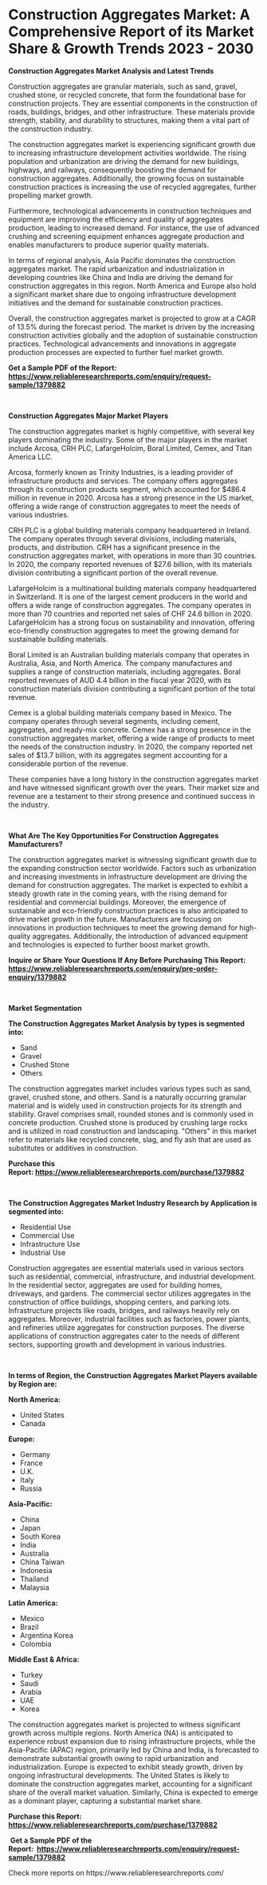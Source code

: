 <p><h1>Construction Aggregates Market: A Comprehensive Report of its Market Share & Growth Trends 2023 - 2030</h1></p><p><strong>Construction Aggregates Market Analysis and Latest Trends</strong></p>
<p><p>Construction aggregates are granular materials, such as sand, gravel, crushed stone, or recycled concrete, that form the foundational base for construction projects. They are essential components in the construction of roads, buildings, bridges, and other infrastructure. These materials provide strength, stability, and durability to structures, making them a vital part of the construction industry.</p><p>The construction aggregates market is experiencing significant growth due to increasing infrastructure development activities worldwide. The rising population and urbanization are driving the demand for new buildings, highways, and railways, consequently boosting the demand for construction aggregates. Additionally, the growing focus on sustainable construction practices is increasing the use of recycled aggregates, further propelling market growth.</p><p>Furthermore, technological advancements in construction techniques and equipment are improving the efficiency and quality of aggregates production, leading to increased demand. For instance, the use of advanced crushing and screening equipment enhances aggregate production and enables manufacturers to produce superior quality materials.</p><p>In terms of regional analysis, Asia Pacific dominates the construction aggregates market. The rapid urbanization and industrialization in developing countries like China and India are driving the demand for construction aggregates in this region. North America and Europe also hold a significant market share due to ongoing infrastructure development initiatives and the demand for sustainable construction practices.</p><p>Overall, the construction aggregates market is projected to grow at a CAGR of 13.5% during the forecast period. The market is driven by the increasing construction activities globally and the adoption of sustainable construction practices. Technological advancements and innovations in aggregate production processes are expected to further fuel market growth.</p></p>
<p><strong>Get a Sample PDF of the Report:&nbsp; <a href="https://www.reliableresearchreports.com/enquiry/request-sample/1379882">https://www.reliableresearchreports.com/enquiry/request-sample/1379882</a></strong></p>
<p>&nbsp;</p>
<p><strong>Construction Aggregates Major Market Players</strong></p>
<p><p>The construction aggregates market is highly competitive, with several key players dominating the industry. Some of the major players in the market include Arcosa, CRH PLC, LafargeHolcim, Boral Limited, Cemex, and Titan America LLC. </p><p>Arcosa, formerly known as Trinity Industries, is a leading provider of infrastructure products and services. The company offers aggregates through its construction products segment, which accounted for $486.4 million in revenue in 2020. Arcosa has a strong presence in the US market, offering a wide range of construction aggregates to meet the needs of various industries.</p><p>CRH PLC is a global building materials company headquartered in Ireland. The company operates through several divisions, including materials, products, and distribution. CRH has a significant presence in the construction aggregates market, with operations in more than 30 countries. In 2020, the company reported revenues of $27.6 billion, with its materials division contributing a significant portion of the overall revenue.</p><p>LafargeHolcim is a multinational building materials company headquartered in Switzerland. It is one of the largest cement producers in the world and offers a wide range of construction aggregates. The company operates in more than 70 countries and reported net sales of CHF 24.6 billion in 2020. LafargeHolcim has a strong focus on sustainability and innovation, offering eco-friendly construction aggregates to meet the growing demand for sustainable building materials.</p><p>Boral Limited is an Australian building materials company that operates in Australia, Asia, and North America. The company manufactures and supplies a range of construction materials, including aggregates. Boral reported revenues of AUD 4.4 billion in the fiscal year 2020, with its construction materials division contributing a significant portion of the total revenue.</p><p>Cemex is a global building materials company based in Mexico. The company operates through several segments, including cement, aggregates, and ready-mix concrete. Cemex has a strong presence in the construction aggregates market, offering a wide range of products to meet the needs of the construction industry. In 2020, the company reported net sales of $13.7 billion, with its aggregates segment accounting for a considerable portion of the revenue.</p><p>These companies have a long history in the construction aggregates market and have witnessed significant growth over the years. Their market size and revenue are a testament to their strong presence and continued success in the industry.</p></p>
<p>&nbsp;</p>
<p><strong>What Are The Key Opportunities For Construction Aggregates Manufacturers?</strong></p>
<p><p>The construction aggregates market is witnessing significant growth due to the expanding construction sector worldwide. Factors such as urbanization and increasing investments in infrastructure development are driving the demand for construction aggregates. The market is expected to exhibit a steady growth rate in the coming years, with the rising demand for residential and commercial buildings. Moreover, the emergence of sustainable and eco-friendly construction practices is also anticipated to drive market growth in the future. Manufacturers are focusing on innovations in production techniques to meet the growing demand for high-quality aggregates. Additionally, the introduction of advanced equipment and technologies is expected to further boost market growth.</p></p>
<p><strong>Inquire or Share Your Questions If Any Before Purchasing This Report: <a href="https://www.reliableresearchreports.com/enquiry/pre-order-enquiry/1379882">https://www.reliableresearchreports.com/enquiry/pre-order-enquiry/1379882</a></strong></p>
<p>&nbsp;</p>
<p><strong>Market Segmentation</strong></p>
<p><strong>The Construction Aggregates Market Analysis by types is segmented into:</strong></p>
<p><ul><li>Sand</li><li>Gravel</li><li>Crushed Stone</li><li>Others</li></ul></p>
<p><p>The construction aggregates market includes various types such as sand, gravel, crushed stone, and others. Sand is a naturally occurring granular material and is widely used in construction projects for its strength and stability. Gravel comprises small, rounded stones and is commonly used in concrete production. Crushed stone is produced by crushing large rocks and is utilized in road construction and landscaping. "Others" in this market refer to materials like recycled concrete, slag, and fly ash that are used as substitutes or additives in construction.</p></p>
<p><strong>Purchase this Report:&nbsp;<a href="https://www.reliableresearchreports.com/purchase/1379882">https://www.reliableresearchreports.com/purchase/1379882</a></strong></p>
<p>&nbsp;</p>
<p><strong>The Construction Aggregates Market Industry Research by Application is segmented into:</strong></p>
<p><ul><li>Residential Use</li><li>Commercial Use</li><li>Infrastructure Use</li><li>Industrial Use</li></ul></p>
<p><p>Construction aggregates are essential materials used in various sectors such as residential, commercial, infrastructure, and industrial development. In the residential sector, aggregates are used for building homes, driveways, and gardens. The commercial sector utilizes aggregates in the construction of office buildings, shopping centers, and parking lots. Infrastructure projects like roads, bridges, and railways heavily rely on aggregates. Moreover, industrial facilities such as factories, power plants, and refineries utilize aggregates for construction purposes. The diverse applications of construction aggregates cater to the needs of different sectors, supporting growth and development in various industries.</p></p>
<p>&nbsp;</p>
<p><strong>In terms of Region, the Construction Aggregates Market Players available by Region are:</strong></p>
<p>
    <p> <strong> North America: </strong>
        <ul>
            <li>United States</li>
            <li>Canada</li>
        </ul>
        </p> 
    <p> <strong> Europe: </strong>
        <ul>
            <li>Germany</li>
            <li>France</li>
            <li>U.K.</li>
            <li>Italy</li>
            <li>Russia</li>
        </ul>
        </p> 
    <p> <strong> Asia-Pacific: </strong>
        <ul>
            <li>China</li>
            <li>Japan</li>
            <li>South Korea</li>
            <li>India</li>
            <li>Australia</li>
            <li>China Taiwan</li>
            <li>Indonesia</li>
            <li>Thailand</li>
            <li>Malaysia</li>
        </ul>
        </p> 
    <p> <strong> Latin America: </strong>
        <ul>
            <li>Mexico</li>
            <li>Brazil</li>
            <li>Argentina Korea</li>
            <li>Colombia</li>
        </ul>
        </p> 
    <p> <strong> Middle East & Africa: </strong>
        <ul>
            <li>Turkey</li>
            <li>Saudi</li>
            <li>Arabia</li>
            <li>UAE</li>
            <li>Korea</li>
        </ul>
    </p>
    </p>
<p><p>The construction aggregates market is projected to witness significant growth across multiple regions. North America (NA) is anticipated to experience robust expansion due to rising infrastructure projects, while the Asia-Pacific (APAC) region, primarily led by China and India, is forecasted to demonstrate substantial growth owing to rapid urbanization and industrialization. Europe is expected to exhibit steady growth, driven by ongoing infrastructural developments. The United States is likely to dominate the construction aggregates market, accounting for a significant share of the overall market valuation. Similarly, China is expected to emerge as a dominant player, capturing a substantial market share.</p></p>
<p><strong>Purchase this Report: <a href="https://www.reliableresearchreports.com/purchase/1379882">https://www.reliableresearchreports.com/purchase/1379882</a></strong></p>
<p>&nbsp;<strong>Get a Sample PDF of the Report:&nbsp;&nbsp;<a href="https://www.reliableresearchreports.com/enquiry/request-sample/1379882">https://www.reliableresearchreports.com/enquiry/request-sample/1379882</a></strong></p>
<p><strong></strong></p>
<p>Check more reports on https://www.reliableresearchreports.com/</p>